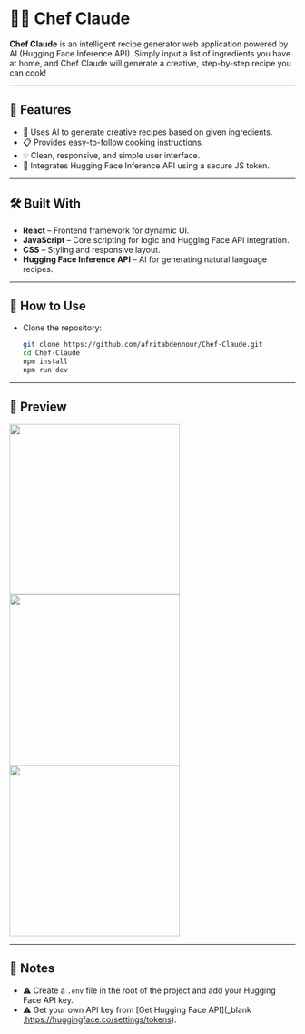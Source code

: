 # 👨‍🍳 Chef Claude

**Chef Claude** is an intelligent recipe generator web application powered by AI (Hugging Face Inference API). Simply input a list of ingredients you have at home, and Chef Claude will generate a creative, step-by-step recipe you can cook!

---

## 🌟 Features

- 🧠 Uses AI to generate creative recipes based on given ingredients.
- 📋 Provides easy-to-follow cooking instructions.
- 💡 Clean, responsive, and simple user interface.
- 🔐 Integrates Hugging Face Inference API using a secure JS token.

---

## 🛠️ Built With

- **React** – Frontend framework for dynamic UI.
- **JavaScript** – Core scripting for logic and Hugging Face API integration.
- **CSS** – Styling and responsive layout.
- **Hugging Face Inference API** – AI for generating natural language recipes.

---

## 🚀 How to Use

- Clone the repository:

   ```bash
   git clone https://github.com/afritabdennour/Chef-Claude.git
   cd Chef-Claude
   npm install
   npm run dev

---
   
## 📸 Preview

<img src="./src/assets/Screenshot (58).png" width="300" />
<br />
<img src="./src/assets/Screenshot (59).png" width="300" />
<br />
<img src="./src/assets/Screenshot (60).png" width="300" />

---

## 🚫 Notes

- ⚠️ Create a `.env` file in the root of the project and add your Hugging Face API key.
- ⚠️ Get your own API key from [Get Hugging Face API](_blank ,https://huggingface.co/settings/tokens).

